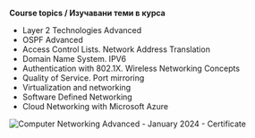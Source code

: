 **Course topics / Изучавани теми в курса**
- Layer 2 Technologies Advanced
- OSPF Advanced
- Access Control Lists. Network Address Translation
- Domain Name System. IPV6
- Authentication with 802.1X. Wireless Networking Concepts
- Quality of Service. Port mirroring
- Virtualization and networking
- Software Defined Networking
- Cloud Networking with Microsoft Azure

![Computer Networking Advanced - January 2024 - Certificate](https://github.com/PetarValev/Computer-Networking/assets/107813549/a6610e42-26df-4221-8116-ab63cc2e2e55)
